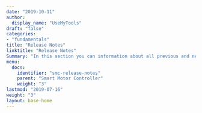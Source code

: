 ```yaml
---
date: "2019-10-11"
author:
  display_name: "UseMyTools"
draft: "false"
categories:
- "fundamentals"
title: "Release Notes"
linktitle: "Release Notes"
Summary: "In this section you can information about all previous and new releases of Smart Motor Controller"
menu:
  docs:    
    identifier: "smc-release-notes"
    parent: "Smart Motor Controller"
    weight: "3"
lastmod: "2019-07-16"
weight: "3"
layout: base-home
---
```

